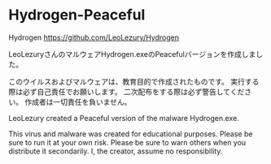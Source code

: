 # Hydrogen-Peaceful

Hydrogen
https://github.com/LeoLezury/Hydrogen

LeoLezuryさんのマルウェアHydrogen.exeのPeacefulバージョンを作成しました。

このウイルスおよびマルウェアは、教育目的で作成されたものです。
実行する際は必ず自己責任でお願いします。
二次配布をする際は必ず警告してください。
作成者は一切責任を負いません。

LeoLezury created a Peaceful version of the malware Hydrogen.exe.

This virus and malware was created for educational purposes.
Please be sure to run it at your own risk.
Please be sure to warn others when you distribute it secondarily.
I, the creator, assume no responsibility.
